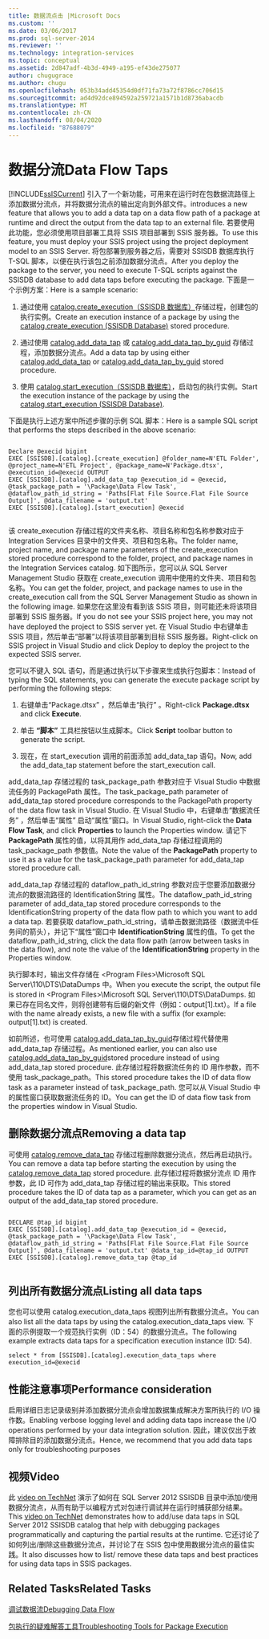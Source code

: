 ```yaml
---
title: 数据流点击 |Microsoft Docs
ms.custom: ''
ms.date: 03/06/2017
ms.prod: sql-server-2014
ms.reviewer: ''
ms.technology: integration-services
ms.topic: conceptual
ms.assetid: 2d847adf-4b3d-4949-a195-ef43de275077
author: chugugrace
ms.author: chugu
ms.openlocfilehash: 053b34add45354d0df71fa73a72f8786cc706d15
ms.sourcegitcommit: ad4d92dce894592a259721a1571b1d8736abacdb
ms.translationtype: MT
ms.contentlocale: zh-CN
ms.lasthandoff: 08/04/2020
ms.locfileid: "87688079"
---
```

# <a name="data-flow-taps"></a><span data-ttu-id="1ba54-102">数据分流</span><span class="sxs-lookup"><span data-stu-id="1ba54-102">Data Flow Taps</span></span>
  [!INCLUDE[ssISCurrent](../includes/ssiscurrent-md.md)] <span data-ttu-id="1ba54-103">引入了一个新功能，可用来在运行时在包数据流路径上添加数据分流点，并将数据分流点的输出定向到外部文件。</span><span class="sxs-lookup"><span data-stu-id="1ba54-103">introduces a new feature that allows you to add a data tap on a data flow path of a package at runtime and direct the output from the data tap to an external file.</span></span> <span data-ttu-id="1ba54-104">若要使用此功能，您必须使用项目部署工具将 SSIS 项目部署到 SSIS 服务器。</span><span class="sxs-lookup"><span data-stu-id="1ba54-104">To use this feature, you must deploy your SSIS project using the project deployment model to an SSIS Server.</span></span> <span data-ttu-id="1ba54-105">将包部署到服务器之后，需要对 SSISDB 数据库执行 T-SQL 脚本，以便在执行该包之前添加数据分流点。</span><span class="sxs-lookup"><span data-stu-id="1ba54-105">After you deploy the package to the server, you need to execute T-SQL scripts against the SSISDB database to add data taps before executing the package.</span></span> <span data-ttu-id="1ba54-106">下面是一个示例方案：</span><span class="sxs-lookup"><span data-stu-id="1ba54-106">Here is a sample scenario:</span></span>  
  
1.  <span data-ttu-id="1ba54-107">通过使用 [catalog.create_execution（SSISDB 数据库）](/sql/integration-services/system-stored-procedures/catalog-create-execution-ssisdb-database)存储过程，创建包的执行实例。</span><span class="sxs-lookup"><span data-stu-id="1ba54-107">Create an execution instance of a package by using the [catalog.create_execution &#40;SSISDB Database&#41;](/sql/integration-services/system-stored-procedures/catalog-create-execution-ssisdb-database) stored procedure.</span></span>  
  
2.  <span data-ttu-id="1ba54-108">通过使用 [catalog.add_data_tap](/sql/integration-services/system-stored-procedures/catalog-add-data-tap) 或 [catalog.add_data_tap_by_guid](/sql/integration-services/system-stored-procedures/catalog-add-data-tap-by-guid) 存储过程，添加数据分流点。</span><span class="sxs-lookup"><span data-stu-id="1ba54-108">Add a data tap by using either [catalog.add_data_tap](/sql/integration-services/system-stored-procedures/catalog-add-data-tap) or [catalog.add_data_tap_by_guid](/sql/integration-services/system-stored-procedures/catalog-add-data-tap-by-guid) stored procedure.</span></span>  
  
3.  <span data-ttu-id="1ba54-109">使用 [catalog.start_execution（SSISDB 数据库）](/sql/integration-services/system-stored-procedures/catalog-start-execution-ssisdb-database)，启动包的执行实例。</span><span class="sxs-lookup"><span data-stu-id="1ba54-109">Start the execution instance of the package by using the [catalog.start_execution &#40;SSISDB Database&#41;](/sql/integration-services/system-stored-procedures/catalog-start-execution-ssisdb-database).</span></span>  
  
 <span data-ttu-id="1ba54-110">下面是执行上述方案中所述步骤的示例 SQL 脚本：</span><span class="sxs-lookup"><span data-stu-id="1ba54-110">Here is a sample SQL script that performs the steps described in the above scenario:</span></span>  
  
```  
  
Declare @execid bigint  
EXEC [SSISDB].[catalog].[create_execution] @folder_name=N'ETL Folder', @project_name=N'ETL Project', @package_name=N'Package.dtsx', @execution_id=@execid OUTPUT  
EXEC [SSISDB].[catalog].add_data_tap @execution_id = @execid, @task_package_path = '\Package\Data Flow Task', @dataflow_path_id_string = 'Paths[Flat File Source.Flat File Source Output]', @data_filename = 'output.txt'  
EXEC [SSISDB].[catalog].[start_execution] @execid  
  
```  
  
 <span data-ttu-id="1ba54-111">该 create_execution 存储过程的文件夹名称、项目名称和包名称参数对应于 Integration Services 目录中的文件夹、项目和包名称。</span><span class="sxs-lookup"><span data-stu-id="1ba54-111">The folder name, project name, and package name parameters of the create_execution stored procedure correspond to the folder, project, and package names in the Integration Services catalog.</span></span> <span data-ttu-id="1ba54-112">如下图所示，您可以从 SQL Server Management Studio 获取在 create_execution 调用中使用的文件夹、项目和包名称。</span><span class="sxs-lookup"><span data-stu-id="1ba54-112">You can get the folder, project, and package names to use in the create_execution call from the SQL Server Management Studio as shown in the following image.</span></span> <span data-ttu-id="1ba54-113">如果您在这里没有看到该 SSIS 项目，则可能还未将该项目部署到 SSIS 服务器。</span><span class="sxs-lookup"><span data-stu-id="1ba54-113">If you do not see your SSIS project here, you may not have deployed the project to SSIS server yet.</span></span> <span data-ttu-id="1ba54-114">在 Visual Studio 中右键单击 SSIS 项目，然后单击“部署”以将该项目部署到目标 SSIS 服务器。</span><span class="sxs-lookup"><span data-stu-id="1ba54-114">Right-click on SSIS project in Visual Studio and click Deploy to deploy the project to the expected SSIS server.</span></span>  
  
 <span data-ttu-id="1ba54-115">您可以不键入 SQL 语句，而是通过执行以下步骤来生成执行包脚本：</span><span class="sxs-lookup"><span data-stu-id="1ba54-115">Instead of typing the SQL statements, you can generate the execute package script by performing the following steps:</span></span>  
  
1.  <span data-ttu-id="1ba54-116">右键单击“Package.dtsx”  ，然后单击“执行”  。</span><span class="sxs-lookup"><span data-stu-id="1ba54-116">Right-click **Package.dtsx** and click **Execute**.</span></span>  
  
2.  <span data-ttu-id="1ba54-117">单击 **“脚本”** 工具栏按钮以生成脚本。</span><span class="sxs-lookup"><span data-stu-id="1ba54-117">Click **Script** toolbar button to generate the script.</span></span>  
  
3.  <span data-ttu-id="1ba54-118">现在，在 start_execution 调用的前面添加 add_data_tap 语句。</span><span class="sxs-lookup"><span data-stu-id="1ba54-118">Now, add the add_data_tap statement before the start_execution call.</span></span>  
  
 <span data-ttu-id="1ba54-119">add_data_tap 存储过程的 task_package_path 参数对应于 Visual Studio 中数据流任务的 PackagePath 属性。</span><span class="sxs-lookup"><span data-stu-id="1ba54-119">The task_package_path parameter of add_data_tap stored procedure corresponds to the PackagePath property of the data flow task in Visual Studio.</span></span> <span data-ttu-id="1ba54-120">在 Visual Studio 中，右键单击“数据流任务”  ，然后单击“属性”  启动“属性”窗口。</span><span class="sxs-lookup"><span data-stu-id="1ba54-120">In Visual Studio, right-click the **Data Flow Task**, and click **Properties** to launch the Properties window.</span></span>  <span data-ttu-id="1ba54-121">请记下 **PackagePath** 属性的值，以将其用作 add_data_tap 存储过程调用的 task_package_path 参数值。</span><span class="sxs-lookup"><span data-stu-id="1ba54-121">Note the value of the **PackagePath** property to use it as a value for the task_package_path parameter for add_data_tap stored procedure call.</span></span>  
  
 <span data-ttu-id="1ba54-122">add_data_tap 存储过程的 dataflow_path_id_string 参数对应于您要添加数据分流点的数据流路径的 IdentificationString 属性。</span><span class="sxs-lookup"><span data-stu-id="1ba54-122">The dataflow_path_id_string  parameter of add_data_tap stored procedure corresponds to the IdentificationString property of the data flow path to which you want to add a data tap.</span></span> <span data-ttu-id="1ba54-123">若要获取 dataflow_path_id_string，请单击数据流路径（数据流中任务间的箭头），并记下“属性”窗口中 **IdentificationString** 属性的值。</span><span class="sxs-lookup"><span data-stu-id="1ba54-123">To get the dataflow_path_id_string, click the data flow path (arrow between tasks in the data flow), and note the value of the **IdentificationString** property in the Properties window.</span></span>  
  
 <span data-ttu-id="1ba54-124">执行脚本时，输出文件存储在 \<Program Files>\Microsoft SQL Server\110\DTS\DataDumps 中。</span><span class="sxs-lookup"><span data-stu-id="1ba54-124">When you execute the script, the output file is stored in \<Program Files>\Microsoft SQL Server\110\DTS\DataDumps.</span></span> <span data-ttu-id="1ba54-125">如果已存在同名文件，则将创建带有后缀的新文件（例如：output[1].txt）。</span><span class="sxs-lookup"><span data-stu-id="1ba54-125">If a file with the name already exists, a new file with a suffix (for example: output[1].txt)  is created.</span></span>  
  
 <span data-ttu-id="1ba54-126">如前所述，也可使用 [catalog.add_data_tap_by_guid](/sql/integration-services/system-stored-procedures/catalog-add-data-tap-by-guid)存储过程代替使用 add_data_tap 存储过程。</span><span class="sxs-lookup"><span data-stu-id="1ba54-126">As mentioned earlier, you can also use [catalog.add_data_tap_by_guid](/sql/integration-services/system-stored-procedures/catalog-add-data-tap-by-guid)stored procedure instead of using add_data_tap stored procedure.</span></span> <span data-ttu-id="1ba54-127">此存储过程将数据流任务的 ID 用作参数，而不使用 task_package_path。</span><span class="sxs-lookup"><span data-stu-id="1ba54-127">This stored procedure takes the ID of data flow task as a parameter instead of task_package_path.</span></span> <span data-ttu-id="1ba54-128">您可以从 Visual Studio 中的属性窗口获取数据流任务的 ID。</span><span class="sxs-lookup"><span data-stu-id="1ba54-128">You can get the ID of data flow task from the properties window in Visual Studio.</span></span>  
  
## <a name="removing-a-data-tap"></a><span data-ttu-id="1ba54-129">删除数据分流点</span><span class="sxs-lookup"><span data-stu-id="1ba54-129">Removing a data tap</span></span>  
 <span data-ttu-id="1ba54-130">可使用 [catalog.remove_data_tap](/sql/integration-services/system-stored-procedures/catalog-remove-data-tap) 存储过程删除数据分流点，然后再启动执行。</span><span class="sxs-lookup"><span data-stu-id="1ba54-130">You can remove a data tap before starting the execution by using the [catalog.remove_data_tap](/sql/integration-services/system-stored-procedures/catalog-remove-data-tap) stored procedure.</span></span> <span data-ttu-id="1ba54-131">此存储过程将数据分流点 ID 用作参数，此 ID 可作为 add_data_tap 存储过程的输出来获取。</span><span class="sxs-lookup"><span data-stu-id="1ba54-131">This stored procedure takes the ID of data tap as a parameter, which you can get as an output of the add_data_tap stored procedure.</span></span>  
  
```  
  
DECLARE @tap_id bigint  
EXEC [SSISDB].[catalog].add_data_tap @execution_id = @execid, @task_package_path = '\Package\Data Flow Task', @dataflow_path_id_string = 'Paths[Flat File Source.Flat File Source Output]', @data_filename = 'output.txt' @data_tap_id=@tap_id OUTPUT  
EXEC [SSISDB].[catalog].remove_data_tap @tap_id  
  
```  
  
## <a name="listing-all-data-taps"></a><span data-ttu-id="1ba54-132">列出所有数据分流点</span><span class="sxs-lookup"><span data-stu-id="1ba54-132">Listing all data taps</span></span>  
 <span data-ttu-id="1ba54-133">您也可以使用 catalog.execution_data_taps 视图列出所有数据分流点。</span><span class="sxs-lookup"><span data-stu-id="1ba54-133">You can also list all the data taps by using the catalog.execution_data_taps view.</span></span> <span data-ttu-id="1ba54-134">下面的示例提取一个规范执行实例（ID：54）的数据分流点。</span><span class="sxs-lookup"><span data-stu-id="1ba54-134">The following example extracts data taps for a specification execution instance (ID: 54).</span></span>  
  
```  
select * from [SSISDB].[catalog].execution_data_taps where execution_id=@execid  
```  
  
## <a name="performance-consideration"></a><span data-ttu-id="1ba54-135">性能注意事项</span><span class="sxs-lookup"><span data-stu-id="1ba54-135">Performance consideration</span></span>  
 <span data-ttu-id="1ba54-136">启用详细日志记录级别并添加数据分流点会增加数据集成解决方案所执行的 I/O 操作数。</span><span class="sxs-lookup"><span data-stu-id="1ba54-136">Enabling verbose logging level and adding data taps increase the I/O operations performed by your data integration solution.</span></span> <span data-ttu-id="1ba54-137">因此，建议仅出于故障排除目的添加数据分流点。</span><span class="sxs-lookup"><span data-stu-id="1ba54-137">Hence, we recommend that you add data taps only for troubleshooting purposes</span></span>  
  
## <a name="video"></a><span data-ttu-id="1ba54-138">视频</span><span class="sxs-lookup"><span data-stu-id="1ba54-138">Video</span></span>  
 <span data-ttu-id="1ba54-139">此 [video on TechNet](https://technet.microsoft.com/sqlserver/dn600163) 演示了如何在 SQL Server 2012 SSISDB 目录中添加/使用数据分流点，从而有助于以编程方式对包进行调试并在运行时捕获部分结果。</span><span class="sxs-lookup"><span data-stu-id="1ba54-139">This [video on TechNet](https://technet.microsoft.com/sqlserver/dn600163) demonstrates how to add/use data taps in SQL Server 2012 SSISDB catalog that help with debugging packages programmatically and capturing the partial results at the runtime.</span></span> <span data-ttu-id="1ba54-140">它还讨论了如何列出/删除这些数据分流点，并讨论了在 SSIS 包中使用数据分流点的最佳实践。</span><span class="sxs-lookup"><span data-stu-id="1ba54-140">It also discusses how to list/ remove these data taps and best practices for using data taps in SSIS packages.</span></span>  
  
## <a name="related-tasks"></a><span data-ttu-id="1ba54-141">Related Tasks</span><span class="sxs-lookup"><span data-stu-id="1ba54-141">Related Tasks</span></span>  
 [<span data-ttu-id="1ba54-142">调试数据流</span><span class="sxs-lookup"><span data-stu-id="1ba54-142">Debugging Data Flow</span></span>](troubleshooting/debugging-data-flow.md)  
  
 [<span data-ttu-id="1ba54-143">包执行的疑难解答工具</span><span class="sxs-lookup"><span data-stu-id="1ba54-143">Troubleshooting Tools for Package Execution</span></span>](troubleshooting/troubleshooting-tools-for-package-execution.md)  
  
  
